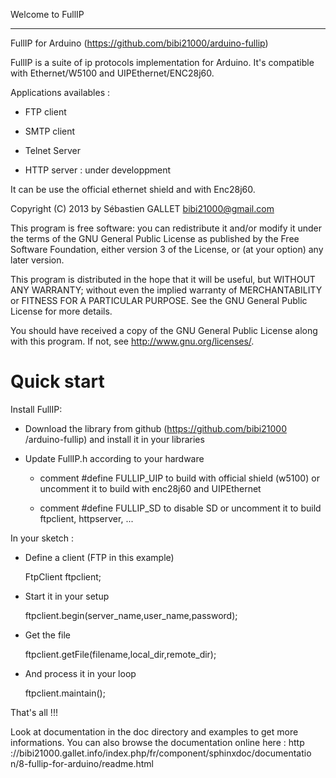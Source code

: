 
Welcome to FullIP
*****************

FullIP for Arduino (https://github.com/bibi21000/arduino-fullip)

FullIP is a suite of ip protocols implementation for Arduino. It's
compatible with Ethernet/W5100 and UIPEthernet/ENC28j60.

Applications availables :

* FTP client

* SMTP client

* Telnet Server

* HTTP server : under developpment

It can be use the official ethernet shield and with Enc28j60.

Copyright (C) 2013 by Sébastien GALLET <bibi21000@gmail.com>

This program is free software: you can redistribute it and/or modify
it under the terms of the GNU General Public License as published by
the Free Software Foundation, either version 3 of the License, or (at
your option) any later version.

This program is distributed in the hope that it will be useful, but
WITHOUT ANY WARRANTY; without even the implied warranty of
MERCHANTABILITY or FITNESS FOR A PARTICULAR PURPOSE.  See the GNU
General Public License for more details.

You should have received a copy of the GNU General Public License
along with this program.  If not, see <http://www.gnu.org/licenses/>.


Quick start
===========

Install FullIP:

* Download the library from github (https://github.com/bibi21000
  /arduino-fullip) and install it in your libraries

* Update FullIP.h according to your hardware

     * comment #define FULLIP_UIP to build with official shield
       (w5100) or uncomment it to build with enc28j60 and UIPEthernet

     * comment #define FULLIP_SD to disable SD or uncomment it to
       build ftpclient, httpserver, ...

In your sketch :

* Define a client (FTP in this example)

   FtpClient ftpclient;

* Start it in your setup

   ftpclient.begin(server_name,user_name,password);

* Get the file

   ftpclient.getFile(filename,local_dir,remote_dir);

* And process it in your loop

   ftpclient.maintain();

That's all !!!

Look at documentation in the doc directory and examples to get more
informations. You can also browse the documentation online here : http
://bibi21000.gallet.info/index.php/fr/component/sphinxdoc/documentatio
n/8-fullip-for-arduino/readme.html
